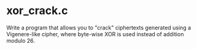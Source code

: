 # xor_crack.c

Write a program that allows you to "crack" ciphertexts generated using a Vigenere-like cipher, where byte-wise XOR is used instead of addition modulo 26. 
